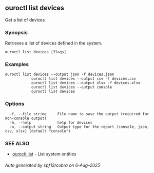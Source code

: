 ## ouroctl list devices

Get a list of devices

### Synopsis

Retrieves a list of devices defined in the system.

```
ouroctl list devices [flags]
```

### Examples

```
ouroctl list devices --output json -f devices.json
			ouroctl list devices --output csv -f devices.csv
			ouroctl list devices --output xlsx -f devices.xlsx
			ouroctl list devices --output console
			ouroctl list devices
```

### Options

```
  -f, --file string     File name to save the output (required for non-console output)
  -h, --help            help for devices
  -o, --output string   Output type for the report (console, json, csv, xlsx) (default "console")
```

### SEE ALSO

* [ouroctl list](ouroctl_list.md)	 - List system entities

###### Auto generated by spf13/cobra on 6-Aug-2025
